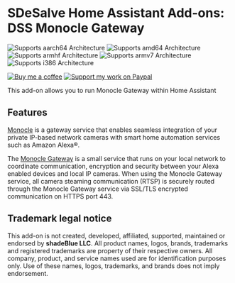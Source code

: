 
# SDeSalve Home Assistant Add-ons: DSS Monocle Gateway

![Supports aarch64 Architecture][aarch64-shield] 
![Supports amd64 Architecture][amd64-shield]
![Supports armhf Architecture][armhf-shield]
![Supports armv7 Architecture][armv7-shield]
![Supports i386 Architecture][i386-shield]

[![Buy me a coffee][buymeacoffee-shield]][buymeacoffee] [![Support my work on Paypal][paypal-shield]][paypal]

This add-on allows you to run Monocle Gateway within Home Assistant

## Features

[Monocle](https://monoclecam.com) is a gateway service that enables seamless integration of your private IP-based network cameras with smart home automation services such as Amazon Alexa®.

The [Monocle Gateway](https://monoclecam.com/monocle-gateway) is a small service that runs on your local network to coordinate communication, encryption and security between your Alexa enabled devices and local IP cameras. When using the Monocle Gateway service, all camera steaming communication (RTSP) is securely routed through the Monocle Gateway service via SSL/TLS encrypted communication on HTTPS port 443.

## Trademark legal notice

This add-on is not created, developed, affiliated, supported, maintained or endorsed by **shadeBlue LLC**.
All product names, logos, brands, trademarks and registered trademarks are property of their respective owners. All company, product, and service names used are for identification purposes only.
Use of these names, logos, trademarks, and brands does not imply endorsement.

[aarch64-shield]: https://img.shields.io/badge/aarch64-yes-green.svg
[amd64-shield]: https://img.shields.io/badge/amd64-yes-green.svg
[armhf-shield]: https://img.shields.io/badge/armhf-no-red.svg
[armv7-shield]: https://img.shields.io/badge/armv7-no-red.svg
[i386-shield]: https://img.shields.io/badge/i386-no-red.svg
[buymeacoffee-shield]: https://www.buymeacoffee.com/assets/img/guidelines/download-assets-sm-2.svg
[buymeacoffee]: https://www.buymeacoffee.com/sdesalve
[paypal-shield]: https://www.paypalobjects.com/en_US/i/btn/btn_donateCC_LG.gif
[paypal]: https://paypal.me/SDeSalve

